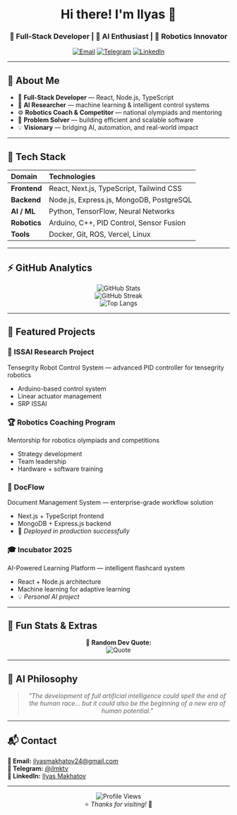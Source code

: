<div align="center">

# Hi there! I'm Ilyas 👋

### 🚀 Full-Stack Developer | 🤖 AI Enthusiast | 🦾 Robotics Innovator  

[![Email](https://img.shields.io/badge/Email-D14836?style=flat&logo=gmail&logoColor=white)](mailto:ilyasmakhatov24@gmail.com)
[![Telegram](https://img.shields.io/badge/Telegram-2CA5E0?style=flat&logo=telegram&logoColor=white)](https://t.me/ilmktv)
[![LinkedIn](https://img.shields.io/badge/LinkedIn-0077B5?style=flat&logo=linkedin&logoColor=white)](https://www.linkedin.com/in/ilyas-makhatov-b4a674388/)

</div>

---

## 🧠 About Me  

- 🧩 **Full-Stack Developer** — React, Node.js, TypeScript  
- 🤖 **AI Researcher** — machine learning & intelligent control systems  
- ⚙️ **Robotics Coach & Competitor** — national olympiads and mentoring  
- 🧭 **Problem Solver** — building efficient and scalable software  
- 💡 **Visionary** — bridging AI, automation, and real-world impact  

---

## 🧰 Tech Stack  

| Domain | Technologies |
|:--|:--|
| **Frontend** | React, Next.js, TypeScript, Tailwind CSS |
| **Backend** | Node.js, Express.js, MongoDB, PostgreSQL |
| **AI / ML** | Python, TensorFlow, Neural Networks |
| **Robotics** | Arduino, C++, PID Control, Sensor Fusion |
| **Tools** | Docker, Git, ROS, Vercel, Linux |

---

## ⚡ GitHub Analytics  

<div align="center">

![GitHub Stats](https://github-readme-stats.vercel.app/api?username=ilyasidk&show_icons=true&theme=transparent&hide_border=true)  
![GitHub Streak](https://github-readme-streak-stats.herokuapp.com/?user=ilyasidk&theme=minimal&hide_border=true)  
![Top Langs](https://github-readme-stats.vercel.app/api/top-langs/?username=ilyasidk&layout=compact&theme=transparent&hide_border=true)

</div>

---

## 🚀 Featured Projects  

### 🤖 **ISSAI Research Project**
Tensegrity Robot Control System — advanced PID controller for tensegrity robotics  
- Arduino-based control system  
- Linear actuator management  
- SRP ISSAI

### 🏆 **Robotics Coaching Program**
Mentorship for robotics olympiads and competitions  
- Strategy development  
- Team leadership  
- Hardware + software training

### 📄 **DocFlow**
Document Management System — enterprise-grade workflow solution  
- Next.js + TypeScript frontend  
- MongoDB + Express.js backend  
- 🚀 *Deployed in production successfully*

### 🎓 **Incubator 2025**
AI-Powered Learning Platform — intelligent flashcard system  
- React + Node.js architecture  
- Machine learning for adaptive learning  
- 💡 *Personal AI project*

---

## 🌌 Fun Stats & Extras  

<div align="center">

🧮 **Random Dev Quote:**  
![Quote](https://quotes-github-readme.vercel.app/api?type=horizontal&theme=light)  


</div>

---

## 🧩 AI Philosophy  

<div align="center">

> *"The development of full artificial intelligence could spell the end of the human race... but it could also be the beginning of a new era of human potential."*

</div>

---

## 📬 Contact  

**📧 Email:** [ilyasmakhatov24@gmail.com](mailto:ilyasmakhatov24@gmail.com)  
**💬 Telegram:** [@ilmktv](https://t.me/ilmktv)  
**💼 LinkedIn:** [Ilyas Makhatov](https://www.linkedin.com/in/ilyas-makhatov-b4a674388/)

---

<div align="center">

![Profile Views](https://komarev.com/ghpvc/?username=ilyasidk&style=flat&color=gray)  
⭐ *Thanks for visiting!* 🌟  

</div>
